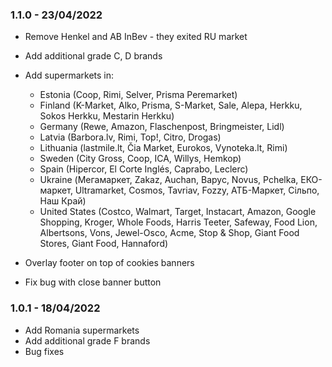 ### 1.1.0 - 23/04/2022

- Remove Henkel and AB InBev - they exited RU market
- Add additional grade C, D brands
- Add supermarkets in:

  - Estonia (Coop, Rimi, Selver, Prisma Peremarket)
  - Finland (K-Market, Alko, Prisma, S-Market, Sale, Alepa, Herkku, Sokos Herkku, Mestarin Herkku)
  - Germany (Rewe, Amazon, Flaschenpost, Bringmeister, Lidl)
  - Latvia (Barbora.lv, Rimi, Top!, Citro, Drogas)
  - Lithuania (lastmile.lt, Čia Market, Eurokos, Vynoteka.lt, Rimi)
  - Sweden (City Gross, Coop, ICA, Willys, Hemkop)
  - Spain (Hipercor, El Corte Inglés, Caprabo, Leclerc)
  - Ukraine (Мегамаркет, Zakaz, Auchan, Варус, Novus, Pchelka, ЕКО-маркет, Ultramarket, Cosmos, Tavriav, Fozzy, АТБ-Маркет, Сільпо, Наш Край)
  - United States (Costco, Walmart, Target, Instacart, Amazon, Google Shopping, Kroger, Whole Foods, Harris Teeter, Safeway, Food Lion, Albertsons, Vons, Jewel-Osco, Acme, Stop & Shop, Giant Food Stores, Giant Food, Hannaford)

- Overlay footer on top of cookies banners
- Fix bug with close banner button

### 1.0.1 - 18/04/2022

- Add Romania supermarkets
- Add additional grade F brands
- Bug fixes
